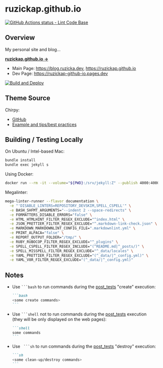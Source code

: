 # ruzickap.github.io

[![GitHub Actions status - Lint Code Base](https://github.com/ruzickap/ruzickap.github.io/actions/workflows/mega-linter.yml/badge.svg)](https://github.com/ruzickap/ruzickap.github.io/actions/workflows/mega-linter.yml)

## Overview

My personal site and blog...

[**ruzickap.github.io →**](https://ruzickap.github.io/)

- Main Page: <https://blog.ruzicka.dev>, <https://ruzickap.github.io>
- Dev Page: <https://ruzickap-github-io.pages.dev>

[![Build and Deploy](https://github.com/ruzickap/ruzickap.github.io/actions/workflows/gh-pages-build.yml/badge.svg?branch=main)](https://github.com/ruzickap/ruzickap.github.io/actions/workflows/gh-pages-build.yml)

## Theme Source

Chirpy:

- [GitHub](https://github.com/cotes2020/jekyll-theme-chirpy)
- [Example and tips/best practices](https://chirpy.cotes.page/)

## Building / Testing Locally

On Ubuntu / Intel-based Mac:

```bash
bundle install
bundle exec jekyll s
```

Using Docker:

```bash
docker run --rm -it --volume="${PWD}:/srv/jekyll:Z" --publish 4000:4000 jekyll/jekyll jekyll serve
```

Megalinter:

```bash
mega-linter-runner --flavor documentation \
  -e "'DISABLE_LINTERS=REPOSITORY_DEVSKIM,SPELL_CSPELL'" \
  -e BASH_SHFMT_ARGUMENTS="--indent 2 --space-redirects" \
  -e FORMATTERS_DISABLE_ERRORS="false" \
  -e HTML_HTMLHINT_FILTER_REGEX_EXCLUDE="^index.html" \
  -e JSON_PRETTIER_FILTER_REGEX_EXCLUDE="^.markdown-link-check.json" \
  -e MARKDOWN_MARKDOWNLINT_CONFIG_FILE=".markdownlint.yml" \
  -e PRINT_ALPACA="false" \
  -e REPORT_OUTPUT_FOLDER="/tmp/" \
  -e RUBY_RUBOCOP_FILTER_REGEX_EXCLUDE="^_plugins" \
  -e SPELL_CSPELL_FILTER_REGEX_INCLUDE="(^README.md|^_posts/)" \
  -e SPELL_MISSPELL_FILTER_REGEX_EXCLUDE="^_data/locales" \
  -e YAML_PRETTIER_FILTER_REGEX_EXCLUDE="(^_data/|^_config.yml)" \
  -e YAML_V8R_FILTER_REGEX_EXCLUDE="(^_data/|^_config.yml)"
```

## Notes

- Use ```` ```bash ```` to run commands during the [post_tests](./.github/workflows/post_tests.yml)
  "create" execution:

  ````md
  ```bash
  <some create commands>
  ```
  ````

- Use ```` ```shell ```` not to run commands during the [post_tests](./.github/workflows/post_tests.yml)
  execution (they will be only displayed on the web pages):

  ````md
  ```shell
  some commands
  ```
  ````

- Use ```` ```sh```` to run commands during the [post_tests](./.github/workflows/post_tests.yml)
  "destroy" execution:

  ````md
  ```sh
  <some clean-up/destroy commands>
  ```
  ````
